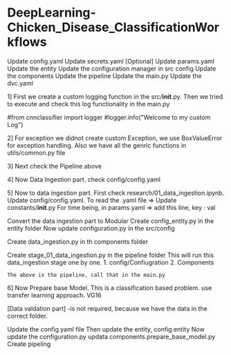 # DeepLearning-Chicken_Disease_ClassificationWorkflows

Update config.yaml
Update secrets.yaml [Optional]
Update params.yaml
Update the entity
Update the configuration manager in src config
Update the components
Update the pipeline
Update the main.py
Update the dvc.yaml

1] First we create a custom logging function in the src/__init__.py. Then we tried to execute and check this log functionality in the main.py

#from cnnclassifier import logger
#logger.info("Welcome to my custom Log")

2] For exception we didnot create custom Exception, we use BoxValueError for exception handling. Also we have all the genric functions in utils/common.py file

3] Next check the Pipeline above

4] Now Data Ingestion part. check config/config.yaml

5] Now to data ingestion part. First check research/01_data_ingestion.ipynb.
Update config/config.yaml.
To read the .yaml file => Update constants/__init__.py
For time being, in params.yaml => add this line, key : val

Convert the data ingestion part to Modular 
Create config_entity.py in the entity folder
Now update configuration.py in the src/config

Create data_ingestion.py in th components folder

Create stage_01_data_ingestion.py in the pipeline folder
    This will run this data_ingestion stage one by one.
        1. config/Confiugration
        2. Components
        
    The above is the pipeline, call that in the main.py


6] Now Prepare base Model. This is a classification based problem. use transfer learning approach.
    VG16

[Data valdation part] -is not required, because we have the data in the correct folder.

Update the config.yaml file
Then update the entity, config.entity
Now update the configuration.py
updata components.prepare_base_model.py
Create pipeling








